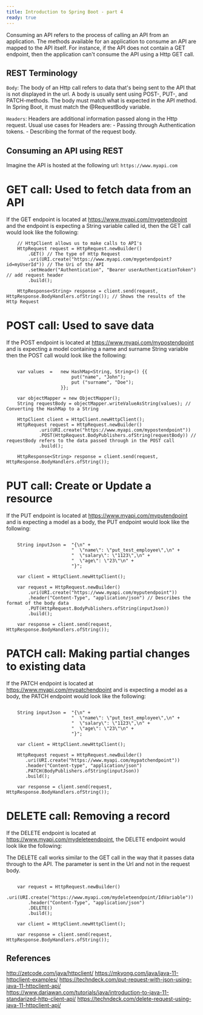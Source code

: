 ```yaml
---
title: Introduction to Spring Boot - part 4
ready: true
---
```


Consuming an API refers to the process of calling an API from an application. The methods available for an application to consume
an API are mapped to the API itself. For instance, if the API does not contain a GET endpoint, then the application can't consume the 
API using a Http GET call.

## REST Terminology

`Body`: The body of an Http call refers to data that's being sent to the API that is not displayed in the url. A body is usually sent using
		POST-, PUT-, and PATCH-methods. The body must match what is expected in the API method. In Spring Boot, it must match the 
		@RequestBody variable.

`Headers`: Headers are additional information passed along in the Http request. Usual use cases for Headers are:
		   - Passing through Authentication tokens.
		   - Describing the format of the request body.

## Consuming an API using REST

Imagine the API is hosted at the following url: `https://www.myapi.com`

# GET call: Used to fetch data from an API

If the GET endpoint is located at https://www.myapi.com/mygetendpoint and the endpoint is expecting a String variable called id, then the
GET call would look like the following:

```
	// HttpClient allows us to make calls to API's
	HttpRequest request = HttpRequest.newBuilder()
		.GET() // The type of Http Request
		.uri(URI.create("https://www.myapi.com/mygetendpoint?id=myUserId")) // The Uri of the API
		.setHeader("Authentication", "Bearer userAuthenticationToken") // add request header
		.build();

	HttpResponse<String> response = client.send(request, HttpResponse.BodyHandlers.ofString()); // Shows the results of the Http Request

```

# POST call: Used to save data

If the POST endpoint is located at https://www.myapi.com/mypostendpoint and is expecting a model containing a name and surname String variable
then the POST call would look like the following:

```

	var values	=	new HashMap<String, String>() {{
						put("name", "John");
						put ("surname", "Doe");
					}};

	var objectMapper = new ObjectMapper();
	String requestBody = objectMapper.writeValueAsString(values); // Converting the HashMap to a String

	HttpClient client = HttpClient.newHttpClient();
	HttpRequest request = HttpRequest.newBuilder()
			.uri(URI.create("https://www.myapi.com/mypostendpoint"))
			.POST(HttpRequest.BodyPublishers.ofString(requestBody)) // requestBody refers to the data passed through in the POST call
			.build();

	HttpResponse<String> response = client.send(request, HttpResponse.BodyHandlers.ofString());

```

# PUT call: Create or Update a resource

If the PUT endpoint is located at https://www.myapi.com/myputendpoint and is expecting a model as a body, the PUT endpoint would look
like the following:


```

	String inputJson =	"{\n" +
						"  \"name\": \"put_test_employee\",\n" +
						"  \"salary\": \"1123\",\n" +
						"  \"age\": \"23\"\n" +
						"}";

	var client = HttpClient.newHttpClient();
 
	var request = HttpRequest.newBuilder()
		.uri(URI.create("https://www.myapi.com/myputendpoint"))
		.header("Content-Type", "application/json") // Describes the format of the body data
		.PUT(HttpRequest.BodyPublishers.ofString(inputJson))
		.build();
  
	var response = client.send(request, HttpResponse.BodyHandlers.ofString());

```

# PATCH call: Making partial changes to existing data

If the PATCH endpoint is located at https://www.myapi.com/mypatchendpoint and is expecting a model as a body, the PATCH endpoint would look
like the following:

```

	String inputJson =	"{\n" +
						"  \"name\": \"put_test_employee\",\n" +
						"  \"salary\": \"1123\",\n" +
						"  \"age\": \"23\"\n" +
						"}";

	var client = HttpClient.newHttpClient();

	HttpRequest request = HttpRequest.newBuilder()
	   .uri(URI.create("https://www.myapi.com/mypatchendpoint"))
	   .header("Content-type", "application/json")
	   .PATCH(BodyPublishers.ofString(inputJson))
	   .build();

	var response = client.send(request, HttpResponse.BodyHandlers.ofString());

```

# DELETE call: Removing a record 

If the DELETE endpoint is located at https://www.myapi.com/mydeleteendpoint, the DELETE endpoint would look
like the following:

The DELETE call works similar to the GET call in the way that it passes data through to the API. The parameter is sent in the Url and not in
the request body.

```
 
	var request = HttpRequest.newBuilder()
		.uri(URI.create("https://www.myapi.com/mydeleteendpoint/IdVariable"))
		.header("Content-Type", "application/json")
		.DELETE()
		.build();
 
	var client = HttpClient.newHttpClient();
 
	var response = client.send(request, HttpResponse.BodyHandlers.ofString());

```

## References

http://zetcode.com/java/httpclient/
https://mkyong.com/java/java-11-httpclient-examples/
https://techndeck.com/put-request-with-json-using-java-11-httpclient-api/
https://www.dariawan.com/tutorials/java/introduction-to-java-11-standarized-http-client-api/
https://techndeck.com/delete-request-using-java-11-httpclient-api/
